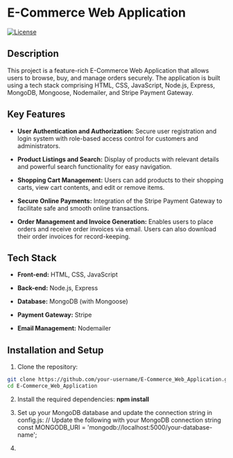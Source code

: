 # E-Commerce Web Application

[![License](https://img.shields.io/badge/license-MIT-blue.svg)](LICENSE.md)


## Description

This project is a feature-rich E-Commerce Web Application that allows users to browse, buy, and manage orders securely. The application is built using a tech stack comprising HTML, CSS, JavaScript, Node.js, Express, MongoDB, Mongoose, Nodemailer, and Stripe Payment Gateway.

## Key Features

- **User Authentication and Authorization:** Secure user registration and login system with role-based access control for customers and administrators.

- **Product Listings and Search:** Display of products with relevant details and powerful search functionality for easy navigation.

- **Shopping Cart Management:** Users can add products to their shopping carts, view cart contents, and edit or remove items.

- **Secure Online Payments:** Integration of the Stripe Payment Gateway to facilitate safe and smooth online transactions.

- **Order Management and Invoice Generation:** Enables users to place orders and receive order invoices via email. Users can also download their order invoices for record-keeping.

## Tech Stack

- **Front-end:** HTML, CSS, JavaScript

- **Back-end:** Node.js, Express

- **Database:** MongoDB (with Mongoose)

- **Payment Gateway:** Stripe

- **Email Management:** Nodemailer

## Installation and Setup

1. Clone the repository:

```bash
git clone https://github.com/your-username/E-Commerce_Web_Application.git
cd E-Commerce_Web_Application
```

2. Install the required dependencies:
  **npm install**
   
3. Set up your MongoDB database and update the connection string in config.js:
   // Update the following with your MongoDB connection string
    const MONGODB_URI = 'mongodb://localhost:5000/your-database-name';
5. 

